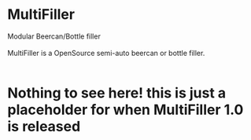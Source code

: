 # MultiFiller

Modular Beercan/Bottle filler </br></br>
MultiFiller is a OpenSource semi-auto beercan or bottle filler.</br></br>

# Nothing to see here! this is just a placeholder for when MultiFiller 1.0 is released